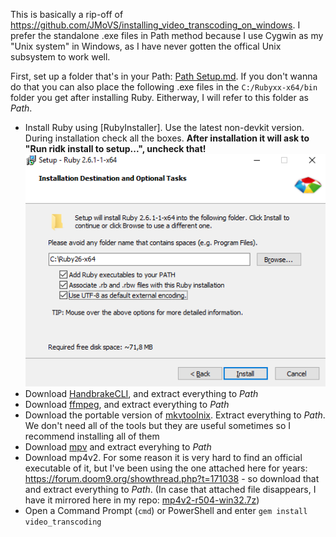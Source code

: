 This is basically a rip-off of https://github.com/JMoVS/installing_video_transcoding_on_windows.
I prefer the standalone .exe files in Path method because I use Cygwin as my "Unix system" in Windows, as I have never gotten the offical Unix subsystem to work well.

First, set up a folder that's in your Path: [Path Setup.md](https://github.com/lambdan/Setup/blob/master/Windows/Path%20Setup.md). If you don't wanna do that you can also place the following .exe files in the `C:/Rubyxx-x64/bin` folder you get after installing Ruby. Eitherway, I will refer to this folder as _Path_.

- Install Ruby using [RubyInstaller]. Use the latest non-devkit version. During installation check all the boxes. **After installation it will ask to "Run ridk install to setup...", uncheck that!** ![Ruby Installer](https://github.com/lambdan/Setup/raw/master/Pictures/RubyInstaller.png)
- Download [HandbrakeCLI](https://handbrake.fr/downloads2.php), and extract everything to _Path_
- Download [ffmpeg](http://ffmpeg.zeranoe.com/builds/), and extract everything to _Path_
- Download the portable version of [mkvtoolnix](https://www.fosshub.com/MKVToolNix.html). Extract everything to _Path_. We don't need all of the tools but they are useful sometimes so I recommend installing all of them
- Download [mpv](https://mpv.io/installation/) and extract everyhing to _Path_
- Download mp4v2. For some reason it is very hard to find an official executable of it, but I've been using the one attached here for years: https://forum.doom9.org/showthread.php?t=171038 - so download that and extract everything to _Path_. (In case that attached file disappears, I have it mirrored here in my repo: [mp4v2-r504-win32.7z](https://github.com/lambdan/Setup/raw/master/Windows/Packages/mp4v2-r504-win32.7z))
- Open a Command Prompt (`cmd`) or PowerShell and enter `gem install video_transcoding`
